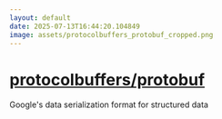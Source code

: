 ```yaml
---
layout: default
date: 2025-07-13T16:44:20.104849
image: assets/protocolbuffers_protobuf_cropped.png
---
```


# [protocolbuffers/protobuf](https://github.com/protocolbuffers/protobuf)

Google's data serialization format for structured data
